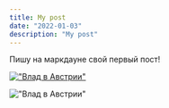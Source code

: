 ```yaml
---
title: My post
date: "2022-01-03"
description: "My post"
---
```


Пишу на маркдауне свой первый пост!

[!["Влад в Австрии"](https://drive.google.com/uc?id=1MnwHmFBWqrqhH_kxLEJFsg2A23pdgRaR)](https://drive.google.com/uc?id=1GEpJtF23eS0Uj-du0L5_PL5K41wjoOg3)

!["Влад в Австрии"](https://www.closetag.com/images/photo3.jpg)